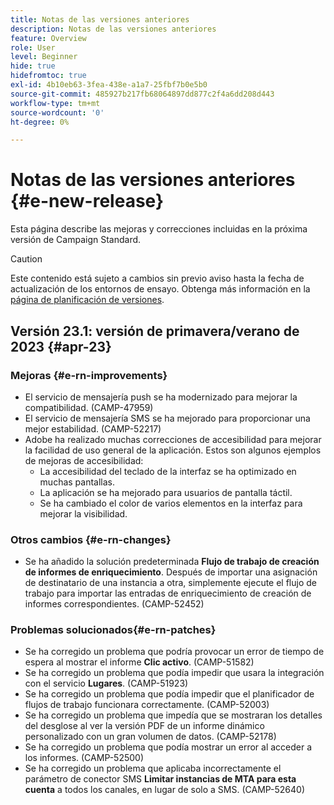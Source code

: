 ```yaml
---
title: Notas de las versiones anteriores
description: Notas de las versiones anteriores
feature: Overview
role: User
level: Beginner
hide: true
hidefromtoc: true
exl-id: 4b10eb63-3fea-438e-a1a7-25fbf7b0e5b0
source-git-commit: 485927b217fb68064897dd877c2f4a6dd208d443
workflow-type: tm+mt
source-wordcount: '0'
ht-degree: 0%

---
```



# Notas de las versiones anteriores {#e-new-release}

Esta página describe las mejoras y correcciones incluidas en la próxima versión de Campaign Standard.
>[!CAUTION]
>
> Este contenido está sujeto a cambios sin previo aviso hasta la fecha de actualización de los entornos de ensayo. Obtenga más información en la [página de planificación de versiones](../../rn/using/release-planning.md).

## Versión 23.1: versión de primavera/verano de 2023 {#apr-23}

### Mejoras {#e-rn-improvements}

* El servicio de mensajería push se ha modernizado para mejorar la compatibilidad. (CAMP-47959)
* El servicio de mensajería SMS se ha mejorado para proporcionar una mejor estabilidad. (CAMP-52217)
* Adobe ha realizado muchas correcciones de accesibilidad para mejorar la facilidad de uso general de la aplicación. Estos son algunos ejemplos de mejoras de accesibilidad:
   * La accesibilidad del teclado de la interfaz se ha optimizado en muchas pantallas.
   * La aplicación se ha mejorado para usuarios de pantalla táctil.
   * Se ha cambiado el color de varios elementos en la interfaz para mejorar la visibilidad.

### Otros cambios {#e-rn-changes}

* Se ha añadido la solución predeterminada **Flujo de trabajo de creación de informes de enriquecimiento**. Después de importar una asignación de destinatario de una instancia a otra, simplemente ejecute el flujo de trabajo para importar las entradas de enriquecimiento de creación de informes correspondientes. (CAMP-52452)

### Problemas solucionados{#e-rn-patches}

* Se ha corregido un problema que podría provocar un error de tiempo de espera al mostrar el informe **Clic activo**. (CAMP-51582)
* Se ha corregido un problema que podía impedir que usara la integración con el servicio **Lugares**. (CAMP-51923)
* Se ha corregido un problema que podía impedir que el planificador de flujos de trabajo funcionara correctamente. (CAMP-52003)
* Se ha corregido un problema que impedía que se mostraran los detalles del desglose al ver la versión PDF de un informe dinámico personalizado con un gran volumen de datos. (CAMP-52178)
* Se ha corregido un problema que podía mostrar un error al acceder a los informes. (CAMP-52500)
* Se ha corregido un problema que aplicaba incorrectamente el parámetro de conector SMS **Limitar instancias de MTA para esta cuenta** a todos los canales, en lugar de solo a SMS. (CAMP-52640)
